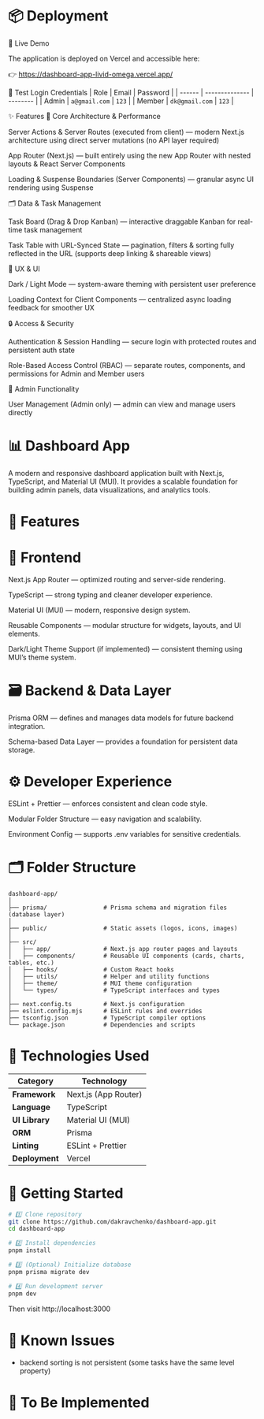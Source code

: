 # 📦 Deployment

🚀 Live Demo

The application is deployed on Vercel and accessible here:

👉 https://dashboard-app-livid-omega.vercel.app/

🔐 Test Login Credentials
| Role   | Email          | Password |
| ------ | -------------- | -------- |
| Admin  | `a@gmail.com`  | `123`    |
| Member | `dk@gmail.com` | `123`    |

✨ Features
🧠 Core Architecture & Performance

Server Actions & Server Routes (executed from client) — modern Next.js architecture using direct server mutations (no API layer required)

App Router (Next.js) — built entirely using the new App Router with nested layouts & React Server Components

Loading & Suspense Boundaries (Server Components) — granular async UI rendering using Suspense

🗂 Data & Task Management

Task Board (Drag & Drop Kanban) — interactive draggable Kanban for real-time task management

Task Table with URL-Synced State — pagination, filters & sorting fully reflected in the URL (supports deep linking & shareable views)

🎨 UX & UI

Dark / Light Mode — system-aware theming with persistent user preference

Loading Context for Client Components — centralized async loading feedback for smoother UX

🔒 Access & Security

Authentication & Session Handling — secure login with protected routes and persistent auth state

Role-Based Access Control (RBAC) — separate routes, components, and permissions for Admin and Member users

👤 Admin Functionality

User Management (Admin only) — admin can view and manage users directly



# 📊 Dashboard App

A modern and responsive dashboard application built with Next.js, TypeScript, and Material UI (MUI).
It provides a scalable foundation for building admin panels, data visualizations, and analytics tools.

# 🚀 Features
# 🧩 Frontend

Next.js App Router — optimized routing and server-side rendering.

TypeScript — strong typing and cleaner developer experience.

Material UI (MUI) — modern, responsive design system.

Reusable Components — modular structure for widgets, layouts, and UI elements.

Dark/Light Theme Support (if implemented) — consistent theming using MUI’s theme system.

# 🗃️ Backend & Data Layer

Prisma ORM — defines and manages data models for future backend integration.

Schema-based Data Layer — provides a foundation for persistent data storage.

# ⚙️ Developer Experience

ESLint + Prettier — enforces consistent and clean code style.

Modular Folder Structure — easy navigation and scalability.

Environment Config — supports .env variables for sensitive credentials.

# 🗂️ Folder Structure
```text
dashboard-app/
│
├── prisma/                # Prisma schema and migration files (database layer)
│
├── public/                # Static assets (logos, icons, images)
│
├── src/
│   ├── app/               # Next.js app router pages and layouts
│   ├── components/        # Reusable UI components (cards, charts, tables, etc.)
│   ├── hooks/             # Custom React hooks
│   ├── utils/             # Helper and utility functions
│   ├── theme/             # MUI theme configuration
│   └── types/             # TypeScript interfaces and types
│
├── next.config.ts         # Next.js configuration
├── eslint.config.mjs      # ESLint rules and overrides
├── tsconfig.json          # TypeScript compiler options
└── package.json           # Dependencies and scripts
```

# 🧠 Technologies Used
| Category | Technology |
|-----------|-------------|
| **Framework** | Next.js (App Router) |
| **Language** | TypeScript |
| **UI Library** | Material UI (MUI) |
| **ORM** | Prisma |
| **Linting** | ESLint + Prettier |
| **Deployment** | Vercel |

# 🧩 Getting Started
```bash
# 1️⃣ Clone repository
git clone https://github.com/dakravchenko/dashboard-app.git
cd dashboard-app

# 2️⃣ Install dependencies
pnpm install

# 3️⃣ (Optional) Initialize database
pnpm prisma migrate dev

# 4️⃣ Run development server
pnpm dev
```

Then visit http://localhost:3000

# 🐞 Known Issues
- backend sorting is not persistent (some tasks have the same level property)
# 🚧 To Be Implemented


